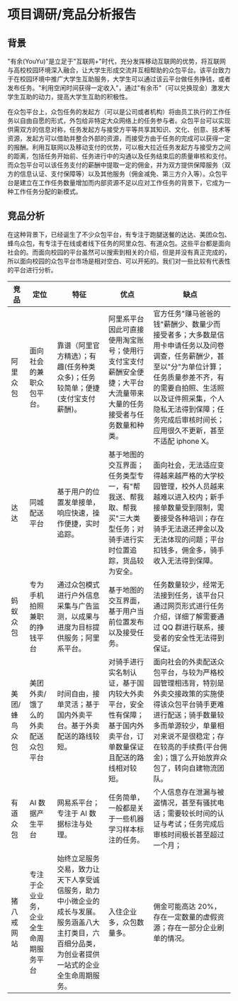 # 项目调研/竞品分析报告

## 背景

"有余(YouYu)"是立足于"互联网+"时代，充分发挥移动互联网的优势，将互联网与高校校园环境深入融合，让大学生形成交流并互相帮助的众包平台。该平台致力于在校园环境中推广大学生互助服务，大学生可以通过该云平台做任务挣钱，或者发布任务。"利用空闲时间获得一定收入"，通过"有余币"（可以兑换现金）激发大学生互助的动力，提高大学生互助的积极性。

在众包平台上，众包任务的发起方（可以是公司或者机构）将由员工执行的工作任务以自由自愿的形式，外包给非特定大众网络上的任务参与者。众包平台可以实现供需双方的信息对称，任务发起方与接受方平等共享其知识、文化、创意、技术等资源，发起方可以借助并整合外部的资源，而接受方由于任务的完成可以获得一定的报酬。利用互联网以及移动支付的优势，可以极大拉近任务发起方与接受方之间的距离，包括任务开始前、任务进行中的沟通以及任务结束后的质量审核和支付。而众包平台可以该任务支付的薪酬中提取一定的佣金，并为双方提供保障服务（双方的信息认证、支付保障等）以及其他服务（佣金减免、第三方介入等）。众包平台是建立在工作任务数量增加而内部资源不足以应对工作任务的背景下，它成为一种工作任务分配的新模式。

## 竞品分析

在这种背景下，已经诞生了不少众包平台，有专注于跑腿送餐的达达、美团众包、蜂鸟众包，有专注于在线或者线下任务的阿里众包、有道众包。这些平台都是面向社会的。而面向校园的平台虽然可以搜索到相关的介绍，但是并没有真正完成的，所以面向校园的众包平台市场是相对空白、可以开拓的。我们对一些比较有代表性的平台进行分析。

| 竞品          | 定位                                   | 特征                                                         | 优点                                                         | 缺点                                                         |
| ------------- | -------------------------------------- | ------------------------------------------------------------ | ------------------------------------------------------------ | ------------------------------------------------------------ |
| 阿里众包      | 面向社会的兼职众包平台。               | 靠谱（阿里官方精选）；有趣(任务种类众多)；任务较简单；便捷(支付宝支付薪酬)。 | 阿里系平台因此可直接使用淘宝账号；使用行支付宝支付薪酬安全便捷；大平台大流量带来大量的任务接受者与任务数量和种类。 | 官方任务"赚马爸爸的钱"薪酬少、数量少而接受者多；大多数是信用卡申请任务以及问卷调查，任务薪酬少，甚至以"分"为单位计算；任务质量参差不齐，有的需要自拍照、生活照以及证件照采集，个人隐私无法得到保障；任务完成后审核时间长；应用很久不更新，甚至不适配 iphone X。 |
| 达达          | 同城配送平台                           | 基于用户的位置发单接单，响应快速，操作便捷，实时追踪。       | 基于地图的交互界面；任务类型专一，有"帮我送、帮我取、帮我买"三大类型任务；对骑手进行实时位置追踪，货品较为安全。 | 面向社会，无法适应变得越来越严格的大学校园管理，校外人员越来越难以进入校内；新手接单数量受到限制，需要接受各种培训；存在骑手无法退还押金以及无法体现的问题；平台扣钱多，佣金多，骑手收入无法得到保障。 |
| 蚂蚁众包      | 专为手机拍照兼职的挣钱平台             | 通过众包模式进行户外信息采集与广告监测，以成果与进度为目标提供服务；阿里系平台。 | 基于地图的交互界面，基于用户当前位置发布以及接受任务。       | 任务数量较少，经常无法接到任务，该平台只通过网页形式进行任务介绍，详细了解需要通过 QQ 群进行联系，接受者的安全性无法得到保证。 |
| 美团/蜂鸟众包 | 美团外卖/饿了么的外卖配送众包平台      | 时间自由，接单灵活；基于国内外卖平台。基于外卖配送的路线较短。 | 对骑手进行实名制认证，基于国内较大外卖平台，安全性有保障；基于国内外卖平台，订单数量保证且配送的路线相对较短。 | 面向社会的外卖配送众包平台，与较为严格校园管理相违背，特别是外卖交接政策的实施使得该众包平台骑手更难进行配送；骑手数量较多而单源较少，单量相对来说不是很稳定；存在较高的手续费(平台佣金)；饿了么开始放弃众包了，转向自建物流团队。 |
| 有道众包      | AI 数据产生平台                        | 网易系平台；专注于 AI 数据标注与处理。                       | 任务简单，一般都是关于一些机器学习样本标注的任务。           | 个人信息存在泄漏与被盗情况，甚至有骚扰电话；需要较长时间的认证与考试；任务完成后审核时间极长甚至超过一个月； |
| 猪八戒网站    | 专注于企业业务，企业全生命周期服务平台 | 始终立足服务交易，致力让天下人享受诚信服务，助力中小微企业的成长与发展。服务涵盖八大主打类目，六百细分品类，为创业者提供一站式的企业全生命周期服务。 | 入住企业多，众包数量多。                                     | 佣金可能高达 20%，存在一定数量的虚假资源；存在一部分企业刷单的情况。 |